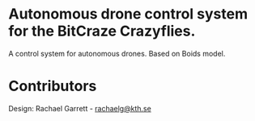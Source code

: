 # Autonomous drone control system for the BitCraze Crazyflies.
A control system for autonomous drones. Based on Boids model.

# Contributors
Design:
Rachael Garrett - rachaelg@kth.se
